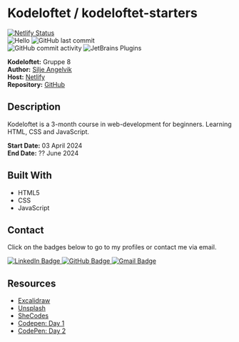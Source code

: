 # Kodeloftet / kodeloftet-starters

[![Netlify Status](https://api.netlify.com/api/v1/badges/1a56a6a0-c056-458e-bfca-d1204cb0ee95/deploy-status)](https://app.netlify.com/sites/kodeloftet-starters/deploys) <br>
![Hello](https://img.shields.io/static/v1?label=project&message=todo-list&color=orange) ![GitHub last commit](https://img.shields.io/github/last-commit/siljeangelvik/kodeloftet-starters?&color=ff69b4) <br>
![GitHub commit activity](https://img.shields.io/github/commit-activity/w/siljeangelvik/kodeloftet-starters?&color=blue) ![JetBrains Plugins](https://img.shields.io/jetbrains/plugin/r/rating/R4Intellij?&color=blueviolet) <br>

**Kodeloftet:** Gruppe 8 <br>
**Author:** [Silje Angelvik](https://github.com/siljeangelvik) <br>
**Host:** [Netlify](https://kodeloftet-starters.netlify.app/) <br>
**Repository:** [GitHub](https://github.com/siljeangelvik/kodeloftet-1)

## Description

Kodeloftet is a 3-month course in web-development for beginners. Learning HTML, CSS and JavaScript.

**Start Date:** 03 April 2024 <br>
**End Date:** ?? June 2024

## Built With

- HTML5
- CSS
- JavaScript

## Contact

Click on the badges below to go to my profiles or contact me via email.

<a href = "https://www.linkedin.com/in/siljeangelvik/">
    <img src="https://img.shields.io/badge/LinkedIn-0A66C2.svg?style=for-the-badge&logo=LinkedIn&logoColor=white" alt="LinkedIn Badge" />
</a>
<a href = "https://github.com/siljeangelvik">
    <img src="https://img.shields.io/badge/GitHub-181717.svg?style=for-the-badge&logo=GitHub&logoColor=white" alt="GitHub Badge" />
</a>
<a href = "mailto: angelviksilje@gmail.com">
    <img src="https://img.shields.io/badge/Gmail-EA4335.svg?style=for-the-badge&logo=Gmail&logoColor=white" alt="Gmail Badge" />
</a>


## Resources

- [Excalidraw](https://excalidraw.com/)
- [Unsplash](https://unsplash.com/)
- [SheCodes](https://www.shecodes.io/athena/1379-how-to-add-a-footer-with-html-and-css)
- [Codepen: Day 1](https://codepen.io/siljeangelvik/pen/RwOxgKX?editors=1100)
- [CodePen: Day 2](https://codepen.io/siljeangelvik/pen/RwOQLYJ)
